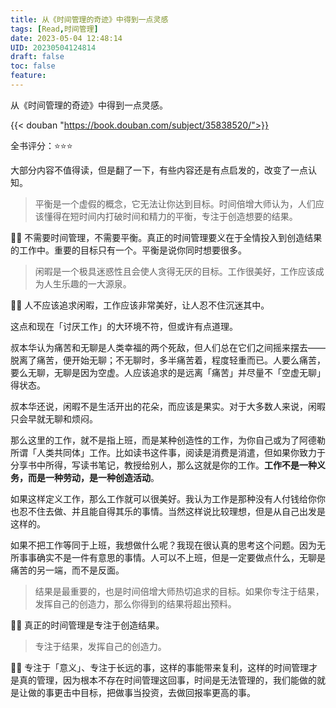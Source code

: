 ```yaml
---
title: 从《时间管理的奇迹》中得到一点灵感
tags: [Read,时间管理]
date: 2023-05-04 12:48:14
UID: 20230504124814
draft: false
toc: false
feature: 
---
```


从《时间管理的奇迹》中得到一点灵感。

{{< douban "https://book.douban.com/subject/35838520/">}}

全书评分：⭐️⭐️⭐️

大部分内容不值得读，但是翻了一下，有些内容还是有点启发的，改变了一点认知。


> 平衡是一个虚假的概念，它无法让你达到目标。时间倍增大师认为，人们应该懂得在短时间内打破时间和精力的平衡，专注于创造想要的结果。

✍🏻 不需要时间管理，不需要平衡。真正的时间管理要义在于全情投入到创造结果的工作中。重要的目标只有一个。平衡是说你同时想要很多。

> 闲暇是一个极具迷惑性且会使人贪得无厌的目标。工作很美好，工作应该成为人生乐趣的一大源泉。

✍🏻 人不应该追求闲暇，工作应该非常美好，让人忍不住沉迷其中。

这点和现在「讨厌工作」的大环境不符，但或许有点道理。

叔本华认为痛苦和无聊是人类幸福的两个死敌，但人们总在它们之间摇来摆去——脱离了痛苦，便开始无聊；不无聊时，多半痛苦着，程度轻重而已。人要么痛苦，要么无聊，无聊是因为空虚。人应该追求的是远离「痛苦」并尽量不「空虚无聊」得状态。

叔本华还说，闲暇不是生活开出的花朵，而应该是果实。对于大多数人来说，闲暇只会早就无聊和烦闷。

那么这里的工作，就不是指上班，而是某种创造性的工作，为你自己或为了阿德勒所谓「人类共同体」工作。比如读书这件事，阅读是消费是消遣，但如果你致力于分享书中所得，写读书笔记，教授给别人，那么这就是你的工作。**工作不是一种义务，而是一种劳动，是一种创造活动**。

如果这样定义工作，那么工作就可以很美好。我认为工作是那种没有人付钱给你你也忍不住去做、并且能自得其乐的事情。当然这样说比较理想，但是从自己出发是这样的。

如果不把工作等同于上班，我想做什么呢？我现在很认真的思考这个问题。因为无所事事确实不是一件有意思的事情。人可以不上班，但是一定要做点什么，无聊是痛苦的另一端，而不是反面。


> 结果是最重要的，也是时间倍增大师热切追求的目标。如果你专注于结果，发挥自己的创造力，那么你得到的结果将超出预料。

✍🏻 真正的时间管理是专注于创造结果。

> 专注于结果，发挥自己的创造力。


✍🏻 专注于「意义」、专注于长远的事，这样的事能带来复利，这样的时间管理才是真的管理，因为根本不存在时间管理这回事，时间是无法管理的，我们能做的就是让做的事更击中目标，把做事当投资，去做回报率更高的事。